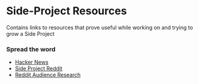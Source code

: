 # Side-Project Resources
Contains links to resources that prove useful while working on and trying to grow a Side Project

### Spread the word
- [Hacker News](https://news.ycombinator.com/)
- [Side Project Reddit](https://www.reddit.com/r/SideProject/)
- [Reddit Audience Research](https://gummysearch.com/)
